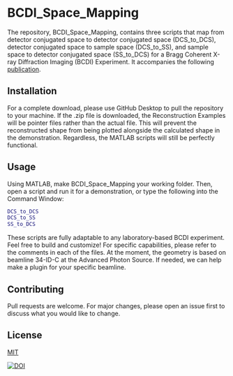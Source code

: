 # BCDI_Space_Mapping

The repository, BCDI_Space_Mapping, contains three scripts that map from detector conjugated space to detector conjugated space (DCS_to_DCS), detector conjugated space to sample space (DCS_to_SS), and sample space to detector conjugated space (SS_to_DCS) for a Bragg Coherent X-ray Diffraction Imaging (BCDI) Experiment. It accompanies the following [publication]().

## Installation

For a complete download, please use GitHub Desktop to pull the repository to your machine. If the .zip file is downloaded, the Reconstruction Examples will be pointer files rather than the actual file. This will prevent the reconstructed shape from being plotted alongside the calculated shape in the demonstration. Regardless, the MATLAB scripts will still be perfectly functional.


## Usage

Using MATLAB, make BCDI_Space_Mapping your working folder. Then, open a script and run it for a demonstration, or type the following into the Command Window:

```matlab
DCS_to_DCS
DCS_to_SS
SS_to_DCS
```
These scripts are fully adaptable to any laboratory-based BCDI experiment. Feel free to build and customize! For specific capabilities, please refer to the comments in each of the files. At the moment, the geometry is based on beamline 34-ID-C at the Advanced Photon Source. If needed, we can help make a plugin for your specific beamline.

## Contributing
Pull requests are welcome. For major changes, please open an issue first to discuss what you would like to change.

## License
[MIT](https://choosealicense.com/licenses/mit/)

<a href="https://zenodo.org/badge/latestdoi/186435283"><img src="https://zenodo.org/badge/186435283.svg" alt="DOI"></a>
